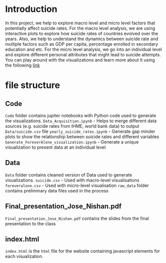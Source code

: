 # Introduction

In this project, we help to explore macro level and micro level factors that potentially affect suicide rates. For the macro level analysis, we are using interactive plots to explore how suicide rates of countries evolved over the years. Also, we help to understand the dynamics between suicide rate and multiple factors such as GDP per capita, percentage enrolled in secondary education and etc. For the micro level analysis, we go into an individual level and explore different personal attributes that might lead to suicide attempts. You can play around with the visualizations and learn more about it using the following [link](https://nishancm.github.io)

# file structure

## Code 
`Code` folder contains jupiter notebooks with Python code used to generate the visualizations.
`Data_Acquisition.ipynb` - Helps to merge different data sources (e.g. suicide rates from IHME, world bank data) to output `Data/suicide.csv` file
`yearly_suicide_rates.ipynb` - Generate gap minder plots to show the relationship between suicide rates and different variables
`Generate_ForeverAlone_visualization.ipynb` - Generate a unique visualization to present data at an individual level

## Data
`Data` folder contains cleaned version of Data used to generate visualizations.
`suicide.csv` - Used with macro-level visualisations
`foreveralone.csv` - Used with micro-level visualisation
`raw_data` folder contains preliminary data files used in the process

## Final_presentation_Jose_Nishan.pdf
`Final_presentation_Jose_Nishan.pdf` contains the slides from the final presentation to the class

## index.html
`index.html` is the `html` file for the website containing javascript elements for each visualization.
